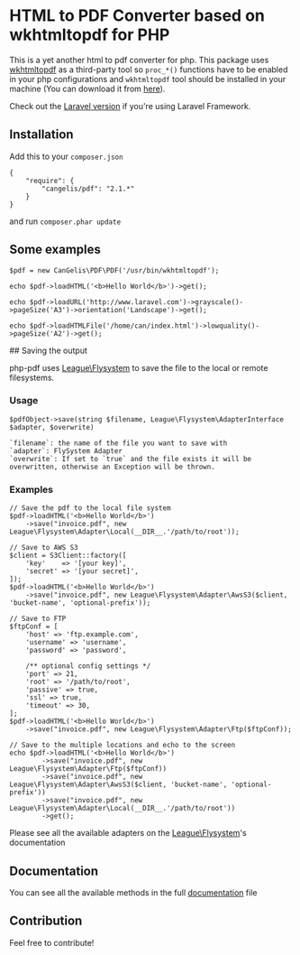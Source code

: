 # HTML to PDF Converter based on wkhtmltopdf for PHP

This is a yet another html to pdf converter for php. This package uses [wkhtmltopdf](https://github.com/antialize/wkhtmltopdf) as a third-party tool so `proc_*()` functions have to be enabled in your php configurations and `wkhtmltopdf` tool should be installed in your machine (You can download it from [here](http://wkhtmltopdf.org/)).

Check out the [Laravel version](https://github.com/cangelis/l4pdf) if you're using Laravel Framework.

## Installation

Add this to your `composer.json`

    {
        "require": {
            "cangelis/pdf": "2.1.*"
        }
    }

and run `composer.phar update`

## Some examples

    $pdf = new CanGelis\PDF\PDF('/usr/bin/wkhtmltopdf');

    echo $pdf->loadHTML('<b>Hello World</b>')->get();

    echo $pdf->loadURL('http://www.laravel.com')->grayscale()->pageSize('A3')->orientation('Landscape')->get();

    echo $pdf->loadHTMLFile('/home/can/index.html')->lowquality()->pageSize('A2')->get();

## Saving the output

php-pdf uses [League\Flysystem](https://github.com/thephpleague/flysystem) to save the file to the local or remote filesystems.

### Usage

    $pdfObject->save(string $filename, League\Flysystem\AdapterInterface $adapter, $overwrite)

    `filename`: the name of the file you want to save with
    `adapter`: FlySystem Adapter
    `overwrite`: If set to `true` and the file exists it will be overwritten, otherwise an Exception will be thrown.

### Examples

    // Save the pdf to the local file system
    $pdf->loadHTML('<b>Hello World</b>')
        ->save("invoice.pdf", new League\Flysystem\Adapter\Local(__DIR__.'/path/to/root'));

    // Save to AWS S3
    $client = S3Client::factory([
        'key'    => '[your key]',
        'secret' => '[your secret]',
    ]);
    $pdf->loadHTML('<b>Hello World</b>')
        ->save("invoice.pdf", new League\Flysystem\Adapter\AwsS3($client, 'bucket-name', 'optional-prefix'));

    // Save to FTP
    $ftpConf = [
        'host' => 'ftp.example.com',
        'username' => 'username',
        'password' => 'password',

        /** optional config settings */
        'port' => 21,
        'root' => '/path/to/root',
        'passive' => true,
        'ssl' => true,
        'timeout' => 30,
    ];
    $pdf->loadHTML('<b>Hello World</b>')
        ->save("invoice.pdf", new League\Flysystem\Adapter\Ftp($ftpConf));

    // Save to the multiple locations and echo to the screen
    echo $pdf->loadHTML('<b>Hello World</b>')
            ->save("invoice.pdf", new League\Flysystem\Adapter\Ftp($ftpConf))
            ->save("invoice.pdf", new League\Flysystem\Adapter\AwsS3($client, 'bucket-name', 'optional-prefix'))
            ->save("invoice.pdf", new League\Flysystem\Adapter\Local(__DIR__.'/path/to/root'))
            ->get();

Please see all the available adapters on the [League\Flysystem](https://github.com/thephpleague/flysystem)'s documentation

## Documentation

You can see all the available methods in the full [documentation](https://github.com/cangelis/php-pdf/blob/master/DOCUMENTATION.md) file

## Contribution

Feel free to contribute!
